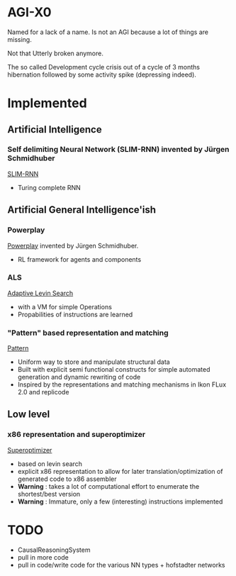 # AGI-X0
Named for a lack of a name. Is not an AGI because a lot of things are missing.

Not that Utterly broken anymore.

The so called Development cycle crisis out of a cycle of 3 months hibernation followed by some activity spike (depressing indeed).


# Implemented

## Artificial Intelligence

### Self delimiting Neural Network (SLIM-RNN) invented by Jürgen Schmidhuber

[SLIM-RNN](https://github.com/PtrMan/AGI-X0/tree/master/code/c%23/MetaNixCore/schmidhuber/slimRnn)

* Turing complete RNN

## Artificial General Intelligence'ish

### Powerplay

[Powerplay](https://github.com/PtrMan/AGI-X0/tree/master/code/c%23/MetaNixCore/schmidhuber/powerplay) invented by Jürgen Schmidhuber.

* RL framework for agents and components

### ALS
[Adaptive Levin Search](https://github.com/PtrMan/AGI-X0/blob/master/code/c%23/MetaNixCore/search/levin2/Levin2.cs)

* with a VM for simple Operations
* Propabilities of instructions are learned

### "Pattern" based representation and matching

[Pattern](https://github.com/PtrMan/AGI-X0/tree/master/code/c%23/MetaNixCore/framework/pattern)

* Uniform way to store and manipulate structural data
* Built with explicit semi functional constructs for simple automated generation and dynamic rewriting of code
* Inspired by the representations and matching mechanisms in Ikon FLux 2.0 and replicode

## Low level

### x86 representation and superoptimizer

[Superoptimizer](https://github.com/PtrMan/AGI-X0/blob/master/code/c%23/MetaNixCore/framework/super/optimization/SuperOptimizerExperiment.cs)

* based on levin search
* explicit x86 representation to allow for later translation/optimization of generated code to x86 assembler
* **Warning** : takes a lot of computational effort to enumerate the shortest/best version
* **Warning** : Immature, only a few (interesting) instructions implemented

# TODO
* CausalReasoningSystem 
* pull in more code
* pull in code/write code for the various NN types + hofstadter networks
